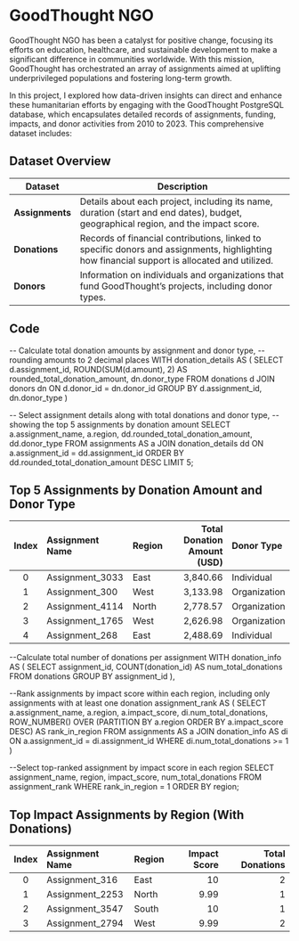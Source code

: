 # GoodThought NGO

GoodThought NGO has been a catalyst for positive change, focusing its efforts on education, healthcare, and sustainable development to make a significant difference in communities worldwide. With this mission, GoodThought has orchestrated an array of assignments aimed at uplifting underprivileged populations and fostering long-term growth.

In this project, I explored how data-driven insights can direct and enhance these humanitarian efforts by engaging with the GoodThought PostgreSQL database, which encapsulates detailed records of assignments, funding, impacts, and donor activities from 2010 to 2023. This comprehensive dataset includes:

## Dataset Overview

| Dataset    | Description                                                                                                           |
|------------|-----------------------------------------------------------------------------------------------------------------------|
| **Assignments** | Details about each project, including its name, duration (start and end dates), budget, geographical region, and the impact score. |
| **Donations**   | Records of financial contributions, linked to specific donors and assignments, highlighting how financial support is allocated and utilized. |
| **Donors**      | Information on individuals and organizations that fund GoodThought’s projects, including donor types.              |

## Code

-- Calculate total donation amounts by assignment and donor type,
-- rounding amounts to 2 decimal places
WITH donation_details AS (
    SELECT
        d.assignment_id,
        ROUND(SUM(d.amount), 2) AS rounded_total_donation_amount,
        dn.donor_type
    FROM
        donations d
    JOIN donors dn ON d.donor_id = dn.donor_id
    GROUP BY
        d.assignment_id, dn.donor_type
)

-- Select assignment details along with total donations and donor type,
-- showing the top 5 assignments by donation amount
SELECT
    a.assignment_name,
    a.region,
    dd.rounded_total_donation_amount,
    dd.donor_type
FROM
    assignments AS a
JOIN
    donation_details dd ON a.assignment_id = dd.assignment_id
ORDER BY
    dd.rounded_total_donation_amount DESC
LIMIT 5;

## Top 5 Assignments by Donation Amount and Donor Type

| Index | Assignment Name | Region | Total Donation Amount (USD) | Donor Type   |
|:-----:|:----------------|:-------|----------------------------:|:-------------|
| 0     | Assignment_3033 | East   |                     3,840.66 | Individual   |
| 1     | Assignment_300  | West   |                     3,133.98 | Organization |
| 2     | Assignment_4114 | North  |                     2,778.57 | Organization |
| 3     | Assignment_1765 | West   |                     2,626.98 | Organization |
| 4     | Assignment_268  | East   |                     2,488.69 | Individual   |


--Calculate total number of donations per assignment
WITH donation_info AS (
    SELECT 
        assignment_id, 
        COUNT(donation_id) AS num_total_donations
    FROM donations
    GROUP BY assignment_id
),

--Rank assignments by impact score within each region, including only assignments with at least one donation
assignment_rank AS (
    SELECT 
        a.assignment_name, 
        a.region, 
        a.impact_score, 
        di.num_total_donations,
        ROW_NUMBER() OVER (PARTITION BY a.region ORDER BY a.impact_score DESC) AS rank_in_region
    FROM assignments AS a
    JOIN donation_info AS di ON a.assignment_id = di.assignment_id
    WHERE di.num_total_donations >= 1
)

--Select top-ranked assignment by impact score in each region
SELECT 
    assignment_name, 
    region, 
    impact_score, 
    num_total_donations
FROM assignment_rank
WHERE rank_in_region = 1
ORDER BY region;

## Top Impact Assignments by Region (With Donations)

| Index | Assignment Name | Region | Impact Score | Total Donations |
|:-----:|:----------------|:-------|-------------:|----------------:|
| 0     | Assignment_316  | East   |          10  |               2 |
| 1     | Assignment_2253 | North  |         9.99 |               1 |
| 2     | Assignment_3547 | South  |          10  |               1 |
| 3     | Assignment_2794 | West   |         9.99 |               2 |

